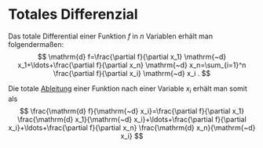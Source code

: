 # Totales Differenzial

Das totale Differential einer Funktion $f$ in $n$ Variablen erhält man folgendermaßen:
$$
\mathrm{d} f=\frac{\partial f}{\partial x_1} \mathrm{~d} x_1+\ldots+\frac{\partial f}{\partial x_n} \mathrm{~d} x_n=\sum_{i=1}^n \frac{\partial f}{\partial x_i} \mathrm{~d} x_i .
$$

Die totale [Ableitung](Differenzialrechnung.md) einer Funktion nach einer Variable $x_i$ erhält man somit als
$$
\frac{\mathrm{d} f}{\mathrm{~d} x_i}=\frac{\partial f}{\partial x_1} \frac{\mathrm{d} x_1}{\mathrm{~d} x_i}+\ldots+\frac{\partial f}{\partial x_i}+\ldots+\frac{\partial f}{\partial x_n} \frac{\mathrm{d} x_n}{\mathrm{~d} x_i}
$$
